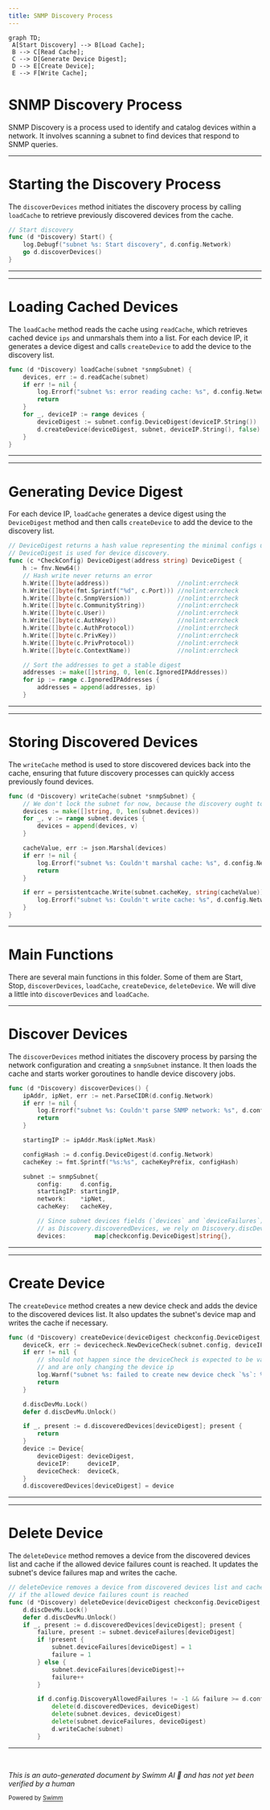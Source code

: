 ```yaml
---
title: SNMP Discovery Process
---
```

```mermaid
graph TD;
 A[Start Discovery] --> B[Load Cache];
 B --> C[Read Cache];
 C --> D[Generate Device Digest];
 D --> E[Create Device];
 E --> F[Write Cache];
```

# SNMP Discovery Process

SNMP Discovery is a process used to identify and catalog devices within a network. It involves scanning a subnet to find devices that respond to SNMP queries.

<SwmSnippet path="/pkg/collector/corechecks/snmp/internal/discovery/discovery.go" line="68">

---

# Starting the Discovery Process

The <SwmToken path="pkg/collector/corechecks/snmp/internal/discovery/discovery.go" pos="71:5:5" line-data="	go d.discoverDevices()">`discoverDevices`</SwmToken> method initiates the discovery process by calling <SwmToken path="pkg/collector/corechecks/snmp/internal/discovery/discovery.go" pos="280:9:9" line-data="func (d *Discovery) loadCache(subnet *snmpSubnet) {">`loadCache`</SwmToken> to retrieve previously discovered devices from the cache.

```go
// Start discovery
func (d *Discovery) Start() {
	log.Debugf("subnet %s: Start discovery", d.config.Network)
	go d.discoverDevices()
}
```

---

</SwmSnippet>

<SwmSnippet path="/pkg/collector/corechecks/snmp/internal/discovery/discovery.go" line="280">

---

# Loading Cached Devices

The <SwmToken path="pkg/collector/corechecks/snmp/internal/discovery/discovery.go" pos="280:9:9" line-data="func (d *Discovery) loadCache(subnet *snmpSubnet) {">`loadCache`</SwmToken> method reads the cache using <SwmToken path="pkg/collector/corechecks/snmp/internal/discovery/discovery.go" pos="281:10:10" line-data="	devices, err := d.readCache(subnet)">`readCache`</SwmToken>, which retrieves cached device <SwmToken path="tasks/kernel_matrix_testing/ci.py" pos="126:1:1" line-data="        ips: set[str] = set()">`ips`</SwmToken> and unmarshals them into a list. For each device IP, it generates a device digest and calls <SwmToken path="pkg/collector/corechecks/snmp/internal/discovery/discovery.go" pos="288:3:3" line-data="		d.createDevice(deviceDigest, subnet, deviceIP.String(), false)">`createDevice`</SwmToken> to add the device to the discovery list.

```go
func (d *Discovery) loadCache(subnet *snmpSubnet) {
	devices, err := d.readCache(subnet)
	if err != nil {
		log.Errorf("subnet %s: error reading cache: %s", d.config.Network, err)
		return
	}
	for _, deviceIP := range devices {
		deviceDigest := subnet.config.DeviceDigest(deviceIP.String())
		d.createDevice(deviceDigest, subnet, deviceIP.String(), false)
	}
}
```

---

</SwmSnippet>

<SwmSnippet path="/pkg/collector/corechecks/snmp/internal/checkconfig/config.go" line="623">

---

# Generating Device Digest

For each device IP, <SwmToken path="pkg/collector/corechecks/snmp/internal/discovery/discovery.go" pos="280:9:9" line-data="func (d *Discovery) loadCache(subnet *snmpSubnet) {">`loadCache`</SwmToken> generates a device digest using the <SwmToken path="pkg/collector/corechecks/snmp/internal/checkconfig/config.go" pos="623:2:2" line-data="// DeviceDigest returns a hash value representing the minimal configs used to connect to the device.">`DeviceDigest`</SwmToken> method and then calls <SwmToken path="pkg/collector/corechecks/snmp/internal/discovery/discovery.go" pos="212:9:9" line-data="func (d *Discovery) createDevice(deviceDigest checkconfig.DeviceDigest, subnet *snmpSubnet, deviceIP string, writeCache bool) {">`createDevice`</SwmToken> to add the device to the discovery list.

```go
// DeviceDigest returns a hash value representing the minimal configs used to connect to the device.
// DeviceDigest is used for device discovery.
func (c *CheckConfig) DeviceDigest(address string) DeviceDigest {
	h := fnv.New64()
	// Hash write never returns an error
	h.Write([]byte(address))                   //nolint:errcheck
	h.Write([]byte(fmt.Sprintf("%d", c.Port))) //nolint:errcheck
	h.Write([]byte(c.SnmpVersion))             //nolint:errcheck
	h.Write([]byte(c.CommunityString))         //nolint:errcheck
	h.Write([]byte(c.User))                    //nolint:errcheck
	h.Write([]byte(c.AuthKey))                 //nolint:errcheck
	h.Write([]byte(c.AuthProtocol))            //nolint:errcheck
	h.Write([]byte(c.PrivKey))                 //nolint:errcheck
	h.Write([]byte(c.PrivProtocol))            //nolint:errcheck
	h.Write([]byte(c.ContextName))             //nolint:errcheck

	// Sort the addresses to get a stable digest
	addresses := make([]string, 0, len(c.IgnoredIPAddresses))
	for ip := range c.IgnoredIPAddresses {
		addresses = append(addresses, ip)
	}
```

---

</SwmSnippet>

<SwmSnippet path="/pkg/collector/corechecks/snmp/internal/discovery/discovery.go" line="292">

---

# Storing Discovered Devices

The <SwmToken path="pkg/collector/corechecks/snmp/internal/discovery/discovery.go" pos="292:9:9" line-data="func (d *Discovery) writeCache(subnet *snmpSubnet) {">`writeCache`</SwmToken> method is used to store discovered devices back into the cache, ensuring that future discovery processes can quickly access previously found devices.

```go
func (d *Discovery) writeCache(subnet *snmpSubnet) {
	// We don't lock the subnet for now, because the discovery ought to be already locked
	devices := make([]string, 0, len(subnet.devices))
	for _, v := range subnet.devices {
		devices = append(devices, v)
	}

	cacheValue, err := json.Marshal(devices)
	if err != nil {
		log.Errorf("subnet %s: Couldn't marshal cache: %s", d.config.Network, err)
		return
	}

	if err = persistentcache.Write(subnet.cacheKey, string(cacheValue)); err != nil {
		log.Errorf("subnet %s: Couldn't write cache: %s", d.config.Network, err)
	}
}
```

---

</SwmSnippet>

# Main Functions

There are several main functions in this folder. Some of them are Start, Stop, <SwmToken path="pkg/collector/corechecks/snmp/internal/discovery/discovery.go" pos="71:5:5" line-data="	go d.discoverDevices()">`discoverDevices`</SwmToken>, <SwmToken path="pkg/collector/corechecks/snmp/internal/discovery/discovery.go" pos="280:9:9" line-data="func (d *Discovery) loadCache(subnet *snmpSubnet) {">`loadCache`</SwmToken>, <SwmToken path="pkg/collector/corechecks/snmp/internal/discovery/discovery.go" pos="212:9:9" line-data="func (d *Discovery) createDevice(deviceDigest checkconfig.DeviceDigest, subnet *snmpSubnet, deviceIP string, writeCache bool) {">`createDevice`</SwmToken>, <SwmToken path="pkg/collector/corechecks/snmp/internal/discovery/discovery.go" pos="241:2:2" line-data="// deleteDevice removes a device from discovered devices list and cache">`deleteDevice`</SwmToken>. We will dive a little into <SwmToken path="pkg/collector/corechecks/snmp/internal/discovery/discovery.go" pos="71:5:5" line-data="	go d.discoverDevices()">`discoverDevices`</SwmToken> and <SwmToken path="pkg/collector/corechecks/snmp/internal/discovery/discovery.go" pos="280:9:9" line-data="func (d *Discovery) loadCache(subnet *snmpSubnet) {">`loadCache`</SwmToken>.

<SwmSnippet path="/pkg/collector/corechecks/snmp/internal/discovery/discovery.go" line="110">

---

# Discover Devices

The <SwmToken path="pkg/collector/corechecks/snmp/internal/discovery/discovery.go" pos="110:9:9" line-data="func (d *Discovery) discoverDevices() {">`discoverDevices`</SwmToken> method initiates the discovery process by parsing the network configuration and creating a <SwmToken path="pkg/collector/corechecks/snmp/internal/discovery/discovery.go" pos="122:5:5" line-data="	subnet := snmpSubnet{">`snmpSubnet`</SwmToken> instance. It then loads the cache and starts worker goroutines to handle device discovery jobs.

```go
func (d *Discovery) discoverDevices() {
	ipAddr, ipNet, err := net.ParseCIDR(d.config.Network)
	if err != nil {
		log.Errorf("subnet %s: Couldn't parse SNMP network: %s", d.config.Network, err)
		return
	}

	startingIP := ipAddr.Mask(ipNet.Mask)

	configHash := d.config.DeviceDigest(d.config.Network)
	cacheKey := fmt.Sprintf("%s:%s", cacheKeyPrefix, configHash)

	subnet := snmpSubnet{
		config:     d.config,
		startingIP: startingIP,
		network:    *ipNet,
		cacheKey:   cacheKey,

		// Since subnet devices fields (`devices` and `deviceFailures`) are changed at the same time
		// as Discovery.discoveredDevices, we rely on Discovery.discDevMu mutex to protect against concurrent changes.
		devices:        map[checkconfig.DeviceDigest]string{},
```

---

</SwmSnippet>

<SwmSnippet path="/pkg/collector/corechecks/snmp/internal/discovery/discovery.go" line="212">

---

# Create Device

The <SwmToken path="pkg/collector/corechecks/snmp/internal/discovery/discovery.go" pos="212:9:9" line-data="func (d *Discovery) createDevice(deviceDigest checkconfig.DeviceDigest, subnet *snmpSubnet, deviceIP string, writeCache bool) {">`createDevice`</SwmToken> method creates a new device check and adds the device to the discovered devices list. It also updates the subnet's device map and writes the cache if necessary.

```go
func (d *Discovery) createDevice(deviceDigest checkconfig.DeviceDigest, subnet *snmpSubnet, deviceIP string, writeCache bool) {
	deviceCk, err := devicecheck.NewDeviceCheck(subnet.config, deviceIP, d.sessionFactory)
	if err != nil {
		// should not happen since the deviceCheck is expected to be valid at this point
		// and are only changing the device ip
		log.Warnf("subnet %s: failed to create new device check `%s`: %s", d.config.Network, deviceIP, err)
		return
	}

	d.discDevMu.Lock()
	defer d.discDevMu.Unlock()

	if _, present := d.discoveredDevices[deviceDigest]; present {
		return
	}
	device := Device{
		deviceDigest: deviceDigest,
		deviceIP:     deviceIP,
		deviceCheck:  deviceCk,
	}
	d.discoveredDevices[deviceDigest] = device
```

---

</SwmSnippet>

<SwmSnippet path="/pkg/collector/corechecks/snmp/internal/discovery/discovery.go" line="241">

---

# Delete Device

The <SwmToken path="pkg/collector/corechecks/snmp/internal/discovery/discovery.go" pos="241:2:2" line-data="// deleteDevice removes a device from discovered devices list and cache">`deleteDevice`</SwmToken> method removes a device from the discovered devices list and cache if the allowed device failures count is reached. It updates the subnet's device failures map and writes the cache.

```go
// deleteDevice removes a device from discovered devices list and cache
// if the allowed device failures count is reached
func (d *Discovery) deleteDevice(deviceDigest checkconfig.DeviceDigest, subnet *snmpSubnet) {
	d.discDevMu.Lock()
	defer d.discDevMu.Unlock()
	if _, present := d.discoveredDevices[deviceDigest]; present {
		failure, present := subnet.deviceFailures[deviceDigest]
		if !present {
			subnet.deviceFailures[deviceDigest] = 1
			failure = 1
		} else {
			subnet.deviceFailures[deviceDigest]++
			failure++
		}

		if d.config.DiscoveryAllowedFailures != -1 && failure >= d.config.DiscoveryAllowedFailures {
			delete(d.discoveredDevices, deviceDigest)
			delete(subnet.devices, deviceDigest)
			delete(subnet.deviceFailures, deviceDigest)
			d.writeCache(subnet)
		}
```

---

</SwmSnippet>

&nbsp;

*This is an auto-generated document by Swimm AI 🌊 and has not yet been verified by a human*

<SwmMeta version="3.0.0" repo-id="Z2l0aHViJTNBJTNBZGF0YWRvZy1hZ2VudCUzQSUzQVN3aW1tLURlbW8=" repo-name="datadog-agent"><sup>Powered by [Swimm](/)</sup></SwmMeta>
